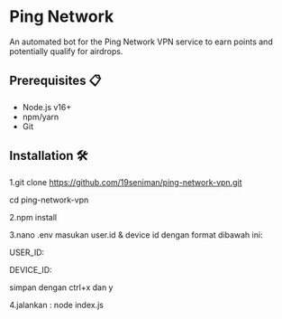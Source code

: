 # Ping Network 

An automated bot for the Ping Network VPN service to earn points and potentially qualify for airdrops.

## Prerequisites 📋

- Node.js v16+
- npm/yarn
- Git

## Installation 🛠️

1.git clone https://github.com/19seniman/ping-network-vpn.git

cd ping-network-vpn

2.npm install


3.nano .env
masukan user.id & device id dengan format dibawah ini:

USER_ID:

DEVICE_ID:

simpan dengan ctrl+x dan y

4.jalankan :
node index.js

